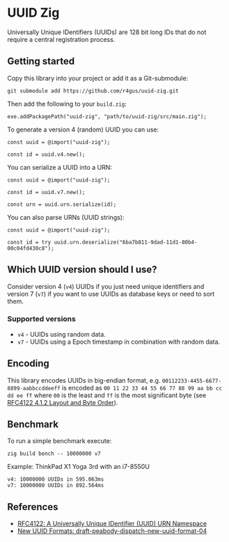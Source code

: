 # UUID Zig

Universally Unique IDentifiers (UUIDs) are 128 bit long IDs that do not require a central
registration process.

## Getting started

Copy this library into your project or add it as a Git-submodule:

```
git submodule add https://github.com/r4gus/uuid-zig.git
```

Then add the following to your `build.zig`:

```
exe.addPackagePath("uuid-zig", "path/to/uuid-zig/src/main.zig");
```

To generate a version 4 (random) UUID you can use:

```zig
const uuid = @import("uuid-zig");

const id = uuid.v4.new();
```

You can serialize a UUID into a URN:

```zig
const uuid = @import("uuid-zig");

const id = uuid.v7.new();

const urn = uuid.urn.serialize(id);
```

You can also parse URNs (UUID strings):

```zig
const uuid = @import("uuid-zig");

const id = try uuid.urn.deserialize("6ba7b811-9dad-11d1-80b4-00c04fd430c8");
```

## Which UUID version should I use?

Consider version 4 (`v4`) UUIDs if you just need unique identifiers and version 7 (`v7`)
if you want to use UUIDs as database keys or need to sort them.

### Supported versions

* `v4` - UUIDs using random data.
* `v7` - UUIDs using a Epoch timestamp in combination with random data.

## Encoding

This library encodes UUIDs in big-endian format, e.g. `00112233-4455-6677-8899-aabbccddeeff`
is encoded as `00 11 22 33 44 55 66 77 88 99 aa bb cc dd ee ff` where `00` is the least and
`ff` is the most significant byte (see [RFC4122 4.1.2 Layout and Byte Order](https://datatracker.ietf.org/doc/html/rfc4122#section-4.1.2)).

## Benchmark

To run a simple benchmark execute:

```
zig build bench -- 10000000 v7
```

Example: ThinkPad X1 Yoga 3rd with an i7-8550U

```
v4: 10000000 UUIDs in 595.063ms
v7: 10000000 UUIDs in 892.564ms
```

## References

* [RFC4122: A Universally Unique IDentifier (UUID) URN Namespace](https://datatracker.ietf.org/doc/html/rfc4122)
* [New UUID Formats: draft-peabody-dispatch-new-uuid-format-04](https://datatracker.ietf.org/doc/html/draft-peabody-dispatch-new-uuid-format)
